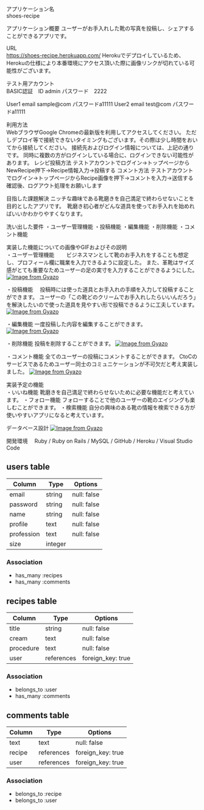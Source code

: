 アプリケーション名	 
shoes-recipe  

アプリケーション概要
ユーザーがお手入れした靴の写真を投稿し、シェアすることができるアプリです。 

URL	                
https://shoes-recipe.herokuapp.com/
Herokuでデプロイしているため、Herokuの仕様により本番環境にアクセス頂いた際に画像リンクが切れている可能性がございます。


テスト用アカウント	  
BASIC認証　ID admin  パスワード　2222

User1 email sample@com パスワードa11111
User2 email test@com パスワードa11111

利用方法	              
WebブラウザGoogle Chromeの最新版を利用してアクセスしてください。
ただしデプロイ等で接続できないタイミングもございます。その際は少し時間をおいてから接続してください。
接続先およびログイン情報については、上記の通りです。
同時に複数の方がログインしている場合に、ログインできない可能性があります。
レシピ投稿方法
テストアカウントでログイン→トップページからNewRecipe押下→Recipe情報入力→投稿する
コメント方法
テストアカウントでログイン→トップページからRecipe画像を押下→コメントを入力→送信する
確認後、ログアウト処理をお願いします

目指した課題解決
ニッチな趣味である靴磨きを自己満足で終わらせないことを目的としたアプリです。　靴磨き初心者がどんな道具を使ってお手入れを始めればいいかわかりやすくなります。

洗い出した要件	
・ユーザー管理機能
・投稿機能
・編集機能
・削除機能
・コメント機能

実装した機能についての画像やGIFおよびその説明	
・ユーザー管理機能　　
ビジネスマンとして靴のお手入れをすることも想定し、プロフィール欄に職業を入力できるように設定した。
また、革靴はサイズ感がとても重要なためユーザーの足の実寸を入力することができるようにした。
[![Image from Gyazo](https://i.gyazo.com/171028f610f250080af6bb02ca890020.gif)](https://gyazo.com/171028f610f250080af6bb02ca890020)

・投稿機能　
投稿時には使った道具とお手入れの手順を入力して投稿することができます。
ユーザーの「この靴どのクリームでお手入れしたらいいんだろう」を解決したいので使った道具を見やすい形で投稿できるように工夫しています。
[![Image from Gyazo](https://i.gyazo.com/9b7ff2482fd2051ba4421d42afe0ba2e.gif)](https://gyazo.com/9b7ff2482fd2051ba4421d42afe0ba2e)

・編集機能
一度投稿した内容を編集することができます。
[![Image from Gyazo](https://i.gyazo.com/cc9bf7a0afdda3152c3800788cc295a7.gif)](https://gyazo.com/cc9bf7a0afdda3152c3800788cc295a7)

・削除機能
投稿を削除することができます。
[![Image from Gyazo](https://i.gyazo.com/16716472db8805afd7d57cc90eb81f0e.gif)](https://gyazo.com/16716472db8805afd7d57cc90eb81f0e)

・コメント機能
全てのユーザーの投稿にコメントすることができます。
CtoCのサービスであるためユーザー同士のコミュニケーションが不可欠だと考え実装しました。
[![Image from Gyazo](https://i.gyazo.com/9fbe28069c0cf939cef043af729fbd3e.gif)](https://gyazo.com/9fbe28069c0cf939cef043af729fbd3e)



実装予定の機能	 
・いいね機能
靴磨きを自己満足で終わらせないために必要な機能だと考えています。
・フォロー機能
フォローすることで他のユーザーの靴のエイジングも楽しむことができます。
・検索機能
自分の興味のある靴の情報を検索できる方が使いやすいアプリになると考えています。

データベース設計
[![Image from Gyazo](https://i.gyazo.com/c312385810986c28f3221b3e233b9991.png)](https://gyazo.com/c312385810986c28f3221b3e233b9991)


開発環境　
Ruby / Ruby on Rails / MySQL / GitHub / Heroku / Visual Studio Code 



## users table

| Column             | Type                | Options                 |
|--------------------|---------------------|-------------------------|
| email              | string              | null: false             |
| password           | string              | null: false             |
| name               | string              | null: false             |
| profile            | text                | null: false             |
| profession         | text                | null: false             |
| size               | integer             |                         |

### Association

* has_many :recipes
* has_many :comments

## recipes table

| Column                              | Type       | Options           |
|-------------------------------------|------------|-------------------|
| title                               | string     | null: false       |
| cream                               | text       | null: false       |
| procedure                           | text       | null: false       |
| user                                | references | foreign_key: true |

### Association

- belongs_to :user
- has_many :comments

## comments table

| Column      | Type       | Options           |
|-------------|------------|-------------------|
| text        | text       | null: false       |
| recipe      | references | foreign_key: true |
| user        | references | foreign_key: true |

### Association

- belongs_to :recipe
- belongs_to :user
